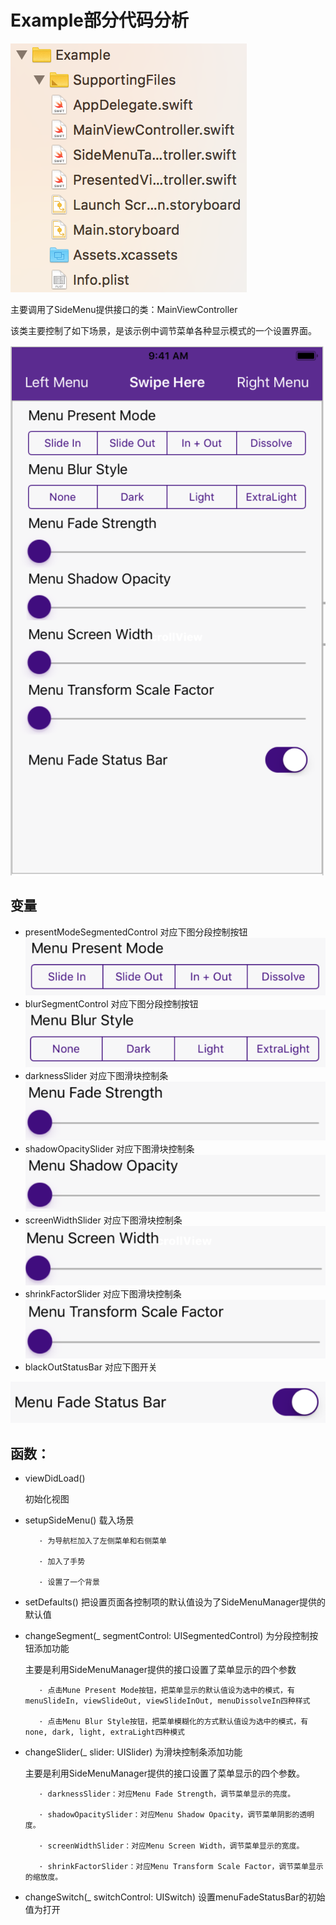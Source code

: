 # Example部分代码分析

![kbelogo1](https://github.com/280224963/SideMenu-/blob/master/picture/Example_.png)

主要调用了SideMenu提供接口的类：MainViewController

该类主要控制了如下场景，是该示例中调节菜单各种显示模式的一个设置界面。

![kbelogo1](https://github.com/280224963/SideMenu-/blob/master/picture/Example_1.png)





     
       
## 变量
* presentModeSegmentedControl 对应下图分段控制按钮
![kbelogo1](https://github.com/280224963/SideMenu-/blob/master/picture/Example_2.png)
* blurSegmentControl 对应下图分段控制按钮
![kbelogo1](https://github.com/280224963/SideMenu-/blob/master/picture/Example_3.png)
* darknessSlider 对应下图滑块控制条
![kbelogo1](https://github.com/280224963/SideMenu-/blob/master/picture/Example_4.png)
* shadowOpacitySlider 对应下图滑块控制条
![kbelogo1](https://github.com/280224963/SideMenu-/blob/master/picture/Example_5.png)
* screenWidthSlider 对应下图滑块控制条
![kbelogo1](https://github.com/280224963/SideMenu-/blob/master/picture/Example_6.png)
* shrinkFactorSlider 对应下图滑块控制条
![kbelogo1](https://github.com/280224963/SideMenu-/blob/master/picture/Example_7.png)
* blackOutStatusBar 对应下图开关

![kbelogo1](https://github.com/280224963/SideMenu-/blob/master/picture/Example_8.png)



        

## 函数：
* viewDidLoad()

     初始化视图


* setupSideMenu()
     载入场景

         · 为导航栏加入了左侧菜单和右侧菜单

         · 加入了手势

         · 设置了一个背景


* setDefaults()
     把设置页面各控制项的默认值设为了SideMenuManager提供的默认值


* changeSegment(_ segmentControl: UISegmentedControl)
     为分段控制按钮添加功能

     主要是利用SideMenuManager提供的接口设置了菜单显示的四个参数

         · 点击Mune Present Mode按钮，把菜单显示的默认值设为选中的模式，有menuSlideIn, viewSlideOut, viewSlideInOut, menuDissolveIn四种样式

         · 点击Menu Blur Style按钮，把菜单模糊化的方式默认值设为选中的模式，有none, dark, light, extraLight四种模式


* changeSlider(_ slider: UISlider)
     为滑块控制条添加功能

     主要是利用SideMenuManager提供的接口设置了菜单显示的四个参数。

         · darknessSlider：对应Menu Fade Strength，调节菜单显示的亮度。

         · shadowOpacitySlider：对应Menu Shadow Opacity，调节菜单阴影的透明度。

         · screenWidthSlider：对应Menu Screen Width，调节菜单显示的宽度。

         · shrinkFactorSlider：对应Menu Transform Scale Factor，调节菜单显示的缩放度。


* changeSwitch(_ switchControl: UISwitch)
     设置menuFadeStatusBar的初始值为打开
